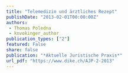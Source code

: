 ```yaml
---
title: "Telemedizin und ärztliches Rezept"
publishDate: "2013-02-01T00:00:00Z"
authors: 
 - Thomas Poledna
 - knvokinger_author
publication_types: ["2"]
featured: False
share: false
publication: "*Aktuelle Juristische Praxis*"
url_pdf: "https://www.dike.ch/AJP-2-2013"
---
```

